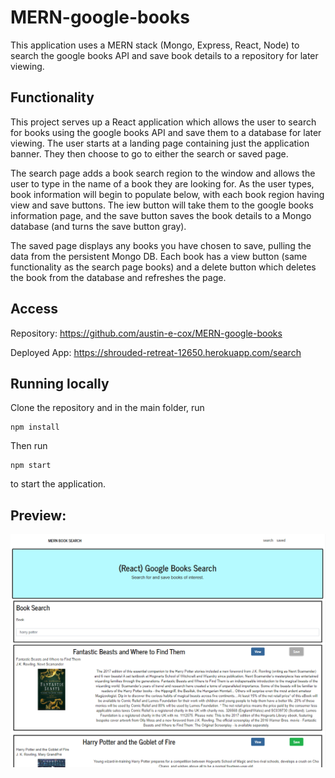 # MERN-google-books
This application uses a MERN stack (Mongo, Express, React, Node) to search the google books API and save book details to a repository for later viewing.

## Functionality
This project serves up a React application which allows the user to search for books using the google books API and save them to a database for later viewing. The user starts at a landing page containing just the application banner. They then choose to go to either the search or saved page. 

The search page adds a book search region to the window and allows the user to type in the name of a book they are looking for. As the user types, book information will begin to populate below, with each book region having view and save buttons. The iew button will take them to the google books information page, and the save button saves the book details to a Mongo database (and turns the save button gray).

The saved page displays any books you have chosen to save, pulling the data from the persistent Mongo DB. Each book has a view button (same functionality as the search page books) and a delete button which deletes the book from the database and refreshes the page.

## Access
Repository: https://github.com/austin-e-cox/MERN-google-books

Deployed App: https://shrouded-retreat-12650.herokuapp.com/search

## Running locally
Clone the repository and in the main folder, run 
```
npm install
```

Then run
```
npm start
```
to start the application.

## Preview:
![MERN google books preview](/MERN_preview.png?raw=true "MERN google books preview")